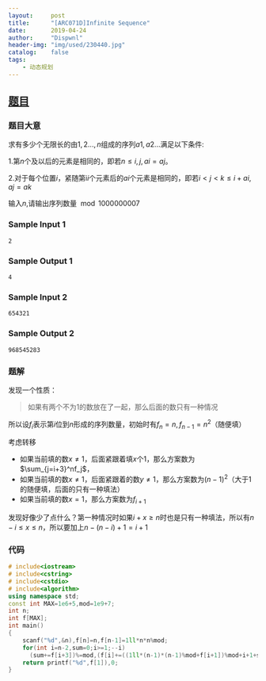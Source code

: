 ```yaml
---
layout:		post
title:		"[ARC071D]Infinite Sequence"
date:		2019-04-24
author:		"Dispwnl"
header-img:	"img/used/230440.jpg"
catalog:	false
tags:
    - 动态规划
---
```


## [题目](<https://arc071.contest.atcoder.jp/tasks/arc071_d>)

### 题目大意

求有多少个无限长的由${1,2...,n}$组成的序列$a1,a2...$满足以下条件:

1.第$n$个及以后的元素是相同的，即若$n\le i,j,ai=aj$。

2.对于每个位置$i$，紧随第i*i*个元素后的$ai$个元素是相同的，即若$i<j<k≤i+ai,aj=ak$

输入$n$,请输出序列数量 $\bmod 1000000007$

### Sample Input 1
```plain
2
```

### Sample Output 1
```plain
4
```
### Sample Input 2

```plain
654321
```

### Sample Output 2

```plain
968545283
```

### 题解

发现一个性质：

> 如果有两个不为$1$的数放在了一起，那么后面的数只有一种情况

所以设$f_i$表示第$i$位到$n$形成的序列数量，初始时有$f_n=n,f_{n-1}=n^2$（随便填）

考虑转移

- 如果当前填的数$x\not =1$，后面紧跟着填$x$个$1$，那么方案数为$\sum_{j=i+3}^nf_j$，
- 如果当前填的数$x\not =1$，后面紧跟着的数$y\not =1$，那么方案数为$(n-1)^2$（大于$1$的随便填，后面的只有一种填法）
- 如果当前填的数$x=1$，那么方案数为$f_{i+1}$

发现好像少了点什么？第一种情况时如果$i+x\ge n$时也是只有一种填法，所以有$n-i\le x\le n$，所以要加上$n-(n-i)+1=i+1$

### 代码

```c++
# include<iostream>
# include<cstring>
# include<cstdio>
# include<algorithm>
using namespace std;
const int MAX=1e6+5,mod=1e9+7;
int n;
int f[MAX];
int main()
{
	scanf("%d",&n),f[n]=n,f[n-1]=1ll*n*n%mod;
	for(int i=n-2,sum=0;i>=1;--i)
	  (sum+=f[i+3])%=mod,(f[i]+=((1ll*(n-1)*(n-1)%mod+f[i+1])%mod+i+1+sum)%mod)%=mod;
	return printf("%d",f[1]),0;
}
```

